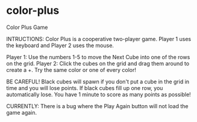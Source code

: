 # color-plus
Color Plus Game

INTRUCTIONS:
Color Plus is a cooperative two-player game. Player 1 uses the keyboard and Player 2 uses the mouse.

Player 1: Use the numbers 1-5 to move the Next Cube into one of the rows on the grid.
Player 2: Click the cubes on the grid and drag them around to create a +. Try the same color or one of every color!

BE CAREFUL! Black cubes will spawn if you don't put a cube in the grid in time and you will lose points. If black cubes fill up one row, you automatically lose. 
You have 1 minute to score as many points as possible!

CURRENTLY: There is a bug where the Play Again button will not load the game again.
